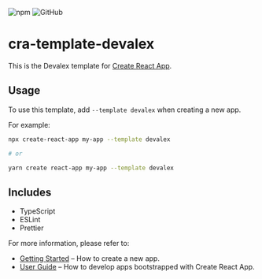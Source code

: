 ![npm](https://img.shields.io/npm/v/cra-template-devalex) ![GitHub](https://img.shields.io/github/license/devalexLLC/cra-template-devalex)

# cra-template-devalex

This is the Devalex template for [Create React App](https://github.com/facebook/create-react-app).

## Usage

To use this template, add `--template devalex` when creating a new app.

For example:

```sh
npx create-react-app my-app --template devalex

# or

yarn create react-app my-app --template devalex
```

## Includes
- TypeScript
- ESLint
- Prettier

For more information, please refer to:

- [Getting Started](https://create-react-app.dev/docs/getting-started) – How to create a new app.
- [User Guide](https://create-react-app.dev) – How to develop apps bootstrapped with Create React App.
